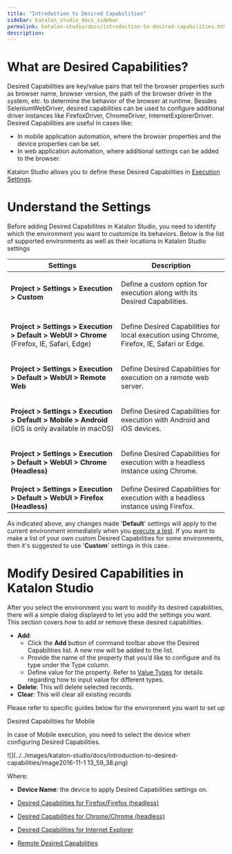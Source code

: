 ```yaml
---
title: "Introduction to Desired Capabilities" 
sidebar: katalon_studio_docs_sidebar
permalink: katalon-studio/docs/introduction-to-desired-capabilities.html 
description: 
---
```

What are Desired Capabilities?
==============================

Desired Capabilities are key/value pairs that tell the browser properties such as browser name, browser version, the path of the browser driver in the system, etc. to determine the behavior of the browser at runtime. Besides SeleniumWebDriver, desired capabilities can be used to configure additional driver instances like FirefoxDriver, ChromeDriver, InternetExplorerDriver. Desired Capabilities are useful in cases like:

*   In mobile application automation, where the browser properties and the device properties can be set.
*   In web application automation, where additional settings can be added to the browser.

Katalon Studio allows you to define these Desired Capabilities in [Execution Settings](https://docs.katalon.com/display/KD/Execution+Settings).

Understand the Settings
=======================

Before adding Desired Capabilities in Katalon Studio, you need to identify which the environment you want to customize its behaviors. Below is the list of supported environments as well as their locations in Katalon Studio settings

<table><thead><tr><th>Settings</th><th>Description</th></tr></thead><tbody><tr><td><div class="content-wrapper"><p><strong>Project &gt; Settings &gt; Execution &gt; Custom</strong></p></div></td><td><div class="content-wrapper"><p>Define a custom option for execution along with its Desired Capabilities.</p></div></td></tr><tr><td><div class="content-wrapper"><p><strong>Project &gt; Settings &gt; Execution &gt; Default &gt; WebUI &gt; Chrome</strong> (Firefox, IE, Safari, Edge)</p></div></td><td><div class="content-wrapper"><p>Define Desired Capabilities for local execution using Chrome, Firefox, IE, Safari or Edge.</p></div></td></tr><tr><td><div class="content-wrapper"><p><strong><strong>Project &gt; Settings &gt; </strong>Execution &gt; Default &gt; WebUI &gt; Remote Web</strong></p></div></td><td><div class="content-wrapper"><p>Define Desired Capabilities for execution on a remote web server.</p></div></td></tr><tr><td><div class="content-wrapper"><p><strong><strong>Project &gt; Settings &gt; </strong>Execution &gt; Default &gt; Mobile &gt; Android</strong> (iOS is only available in macOS)</p></div></td><td><div class="content-wrapper"><p>Define Desired Capabilities for execution with Android and iOS devices.</p></div></td></tr><tr><td><div class="content-wrapper"><p><strong><strong>Project &gt; Settings &gt; </strong>Execution &gt; Default &gt; WebUI &gt; Chrome (Headless)</strong></p></div></td><td><div class="content-wrapper"><p>Define Desired Capabilities for execution with a headless instance using Chrome.</p></div></td></tr><tr><td><strong><strong>Project &gt; Settings &gt; </strong>Execution &gt; Default &gt; WebUI &gt; Firefox (Headless)</strong></td><td>Define Desired Capabilities for execution with a headless instance using Firefox.</td></tr></tbody></table>

As indicated above, any changes made '**Default**' settings will apply to the current environment immediately when you [execute a test](https://docs.katalon.com/display/KD/Execute+a+Test+Case+or+a+Test+Suite#ExecuteaTestCaseoraTestSuite-ExecuteanEntireTestCaseorTestSuite). If you want to make a list of your own custom Desired Capabilities for some environments, then it's suggested to use '**Custom**' settings in this case.

Modify Desired Capabilities in Katalon Studio
=============================================

After you select the environment you want to modify its desired capabilities, there will a simple dialog displayed to let you add the settings you want. This section covers how to add or remove these desired capabilities. 

*   **Add**:
    *   Click the **Add** button of command toolbar above the Desired Capabilities list. A new row will be added to the list.
    *   Provide the name of the property that you’d like to configure and its type under the Type column.
    *   Define value for the property. Refer to [Value Types](/display/KD/Value+Types) for details regarding how to input value for different types.
*   **Delete**: This will delete selected records.
*   **Clear**: This will clear all existing records

Please refer to specific guides below for the environment you want to set up

Desired Capabilities for Mobile

In case of Mobile execution, you need to select the device when configuring Desired Capabilities.

![](../../images/katalon-studio/docs/introduction-to-desired-capabilities/image2016-11-1 13_59_38.png)

Where:

*   **Device Name**: the device to apply Desired Capabilities settings on.

*   [Desired Capabilities for Firefox/Firefox (headless)](/pages/viewpage.action?pageId=13700172)
*   [Desired Capabilities for Chrome/Chrome (headless)](/pages/viewpage.action?pageId=13700170)
*   [Desired Capabilities for Internet Explorer](/display/KD/Desired+Capabilities+for+Internet+Explorer)
*   [Remote Desired Capabilities](/display/KD/Remote+Desired+Capabilities)